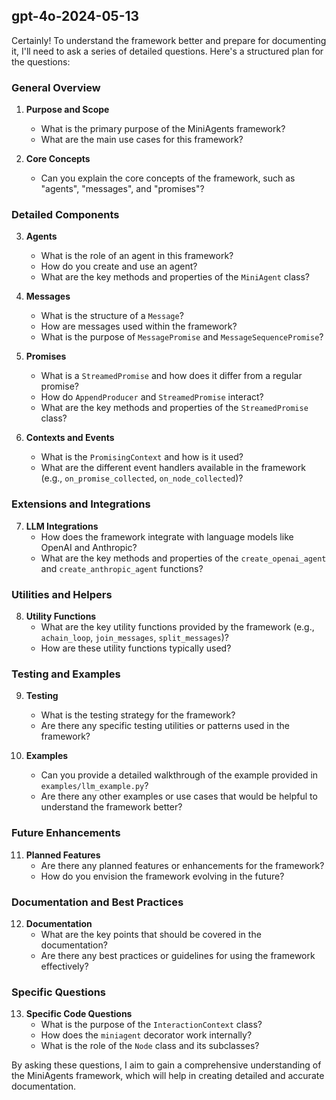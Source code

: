gpt-4o-2024-05-13
-------------------------------
Certainly! To understand the framework better and prepare for documenting it, I'll need to ask a series of detailed questions. Here's a structured plan for the questions:

### General Overview
1. **Purpose and Scope**
   - What is the primary purpose of the MiniAgents framework?
   - What are the main use cases for this framework?

2. **Core Concepts**
   - Can you explain the core concepts of the framework, such as "agents", "messages", and "promises"?

### Detailed Components
3. **Agents**
   - What is the role of an agent in this framework?
   - How do you create and use an agent?
   - What are the key methods and properties of the `MiniAgent` class?

4. **Messages**
   - What is the structure of a `Message`?
   - How are messages used within the framework?
   - What is the purpose of `MessagePromise` and `MessageSequencePromise`?

5. **Promises**
   - What is a `StreamedPromise` and how does it differ from a regular promise?
   - How do `AppendProducer` and `StreamedPromise` interact?
   - What are the key methods and properties of the `StreamedPromise` class?

6. **Contexts and Events**
   - What is the `PromisingContext` and how is it used?
   - What are the different event handlers available in the framework (e.g., `on_promise_collected`, `on_node_collected`)?

### Extensions and Integrations
7. **LLM Integrations**
   - How does the framework integrate with language models like OpenAI and Anthropic?
   - What are the key methods and properties of the `create_openai_agent` and `create_anthropic_agent` functions?

### Utilities and Helpers
8. **Utility Functions**
   - What are the key utility functions provided by the framework (e.g., `achain_loop`, `join_messages`, `split_messages`)?
   - How are these utility functions typically used?

### Testing and Examples
9. **Testing**
   - What is the testing strategy for the framework?
   - Are there any specific testing utilities or patterns used in the framework?

10. **Examples**
    - Can you provide a detailed walkthrough of the example provided in `examples/llm_example.py`?
    - Are there any other examples or use cases that would be helpful to understand the framework better?

### Future Enhancements
11. **Planned Features**
    - Are there any planned features or enhancements for the framework?
    - How do you envision the framework evolving in the future?

### Documentation and Best Practices
12. **Documentation**
    - What are the key points that should be covered in the documentation?
    - Are there any best practices or guidelines for using the framework effectively?

### Specific Questions
13. **Specific Code Questions**
    - What is the purpose of the `InteractionContext` class?
    - How does the `miniagent` decorator work internally?
    - What is the role of the `Node` class and its subclasses?

By asking these questions, I aim to gain a comprehensive understanding of the MiniAgents framework, which will help in creating detailed and accurate documentation.
